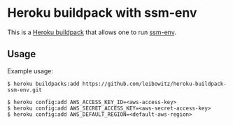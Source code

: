 Heroku buildpack with ssm-env
=============================

This is a [Heroku buildpack](http://devcenter.heroku.com/articles/buildpacks)
that allows one to run [ssm-env](https://github.com/remind101/ssm-env).

Usage
-----

Example usage:

    $ heroku buildpacks:add https://github.com/leibowitz/heroku-buildpack-ssm-env.git

    $ heroku config:add AWS_ACCESS_KEY_ID=<aws-access-key>
    $ heroku config:add AWS_SECRET_ACCESS_KEY=<aws-secret-access-key>
    $ heroku config:add AWS_DEFAULT_REGION=<default-aws-region>
